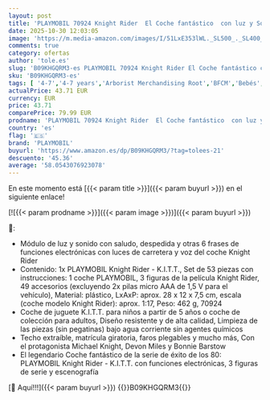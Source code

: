 ```yaml
---
layout: post
title: 'PLAYMOBIL 70924 Knight Rider  El Coche fantástico  con luz y Sonido Originales  para niños y Fans de Knight Rider  A Partir de 5 a 99 años'
date: 2025-10-30 12:03:05
image: 'https://m.media-amazon.com/images/I/51LxE353lWL._SL500_._SL400_.jpg'
comments: true
category: ofertas
author: 'tole.es'
slug: 'B09KHGQRM3-es PLAYMOBIL 70924 Knight Rider El Coche fantástico con luz y...'
sku: 'B09KHGQRM3-es'
tags: [ '4-7','4-7 years','Arborist Merchandising Root','BFCM','Bebés','Conjuntos de figuras de juguete','Juegos, juguetes y coleccionables para niños grandes','Juguetes','Juguetes y juegos','Muñecos y figuras','Paid Social - CML Toys','Selección de 4 a 7 años','Self Service','Special Features Stores','Top brands in Toys','b6d17eda-2c26-45ed-a098-453a9f96e839_0','b6d17eda-2c26-45ed-a098-453a9f96e839_2301','b6d17eda-2c26-45ed-a098-453a9f96e839_2501','b6d17eda-2c26-45ed-a098-453a9f96e839_2801','b6d17eda-2c26-45ed-a098-453a9f96e839_3601','b6d17eda-2c26-45ed-a098-453a9f96e839_5501','b6d17eda-2c26-45ed-a098-453a9f96e839_6301','b6d17eda-2c26-45ed-a098-453a9f96e839_6501','b6d17eda-2c26-45ed-a098-453a9f96e839_6801','b6d17eda-2c26-45ed-a098-453a9f96e839_901','playmobil','¡Disfruta de tu cupón navideño en Juguetes! Ahorra hasta un 30%','🇪🇸', ]
actualPrice: 43.71 EUR
currency: EUR
price: 43.71
comparePrice: 79.99 EUR
prodname: 'PLAYMOBIL 70924 Knight Rider  El Coche fantástico  con luz y Sonido Originales  para niños y Fans de Knight Rider  A Partir de 5 a 99 años'
country: 'es'
flag: '🇪🇸'
brand: 'PLAYMOBIL'
buyurl: 'https://www.amazon.es/dp/B09KHGQRM3/?tag=tolees-21'
descuento: '45.36'
average: '58.0543076923078'
---
```


En este momento está [{{< param title >}}]({{< param buyurl >}}) en el siguiente enlace!

[![{{< param prodname >}}]({{< param image >}})]({{< param buyurl >}})

🔎:

- Módulo de luz y sonido con saludo, despedida y otras 6 frases de funciones electrónicas con luces de carretera y voz del coche Knight Rider
- Contenido: 1x PLAYMOBIL Knight Rider - K.I.T.T., Set de 53 piezas con instrucciones: 1 coche PLAYMOBIL, 3 figuras de la película Knight Rider, 49 accesorios (excluyendo 2x pilas micro AAA de 1,5 V para el vehículo), Material: plástico, LxAxP: aprox. 28 x 12 x 7,5 cm, escala (coche modelo Knight Rider): aprox. 1:17, Peso: 462 g, 70924
- Coche de juguete K.I.T.T. para niños a partir de 5 años o coche de colección para adultos, Diseño resistente y de alta calidad, Limpieza de las piezas (sin pegatinas) bajo agua corriente sin agentes químicos
- Techo extraíble, matrícula giratoria, faros plegables y mucho más, Con el protagonista Michael Knight, Devon Miles y Bonnie Barstow
- El legendario Coche fantástico de la serie de éxito de los 80: PLAYMOBIL Knight Rider - K.I.T.T. con funciones electrónicas, 3 figuras de serie y escenografía

[🛒 Aquí!!!]({{< param buyurl >}})
{{<world>}}B09KHGQRM3{{</world>}}
